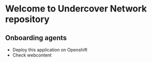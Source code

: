 # Welcome to Undercover Network repository

## Onboarding agents

* Deploy this application on Openshift
* Check webcontent

